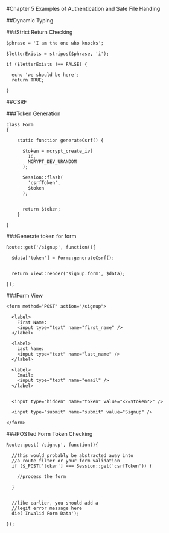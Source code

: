 #Chapter 5
Examples of Authentication and Safe File Handing


##Dynamic Typing

###Strict Return Checking

	$phrase = 'I am the one who knocks';

	$letterExists = stripos($phrase, 'i');

	if ($letterExists !== FALSE) {

	  echo 'we should be here';
	  return TRUE;

	}


##CSRF

###Token Generation

	class Form
	{

		static function generateCsrf() {

		  $token = mcrypt_create_iv(
		    16,
		    MCRYPT_DEV_URANDOM
		  );

		  Session::flash(
		    'csrfToken',
		    $token
		  );


		  return $token;
		}

	}


###Generate token for form

	Route::get('/signup', function(){

	  $data['token'] = Form::generateCsrf();


	  return View::render('signup.form', $data);

	});



###Form View

	<form method="POST" action="/signup">

	  <label>
		First Name:
		<input type="text" name="first_name" />
	  </label>

	  <label>
		Last Name:
		<input type="text" name="last_name" />
	  </label>

	  <label>
		Email:
		<input type="text" name="email" />
	  </label>


	  <input type="hidden" name="token" value="<?=$token?>" />

	  <input type="submit" name="submit" value="Signup" />

	</form>


###POSTed Form Token Checking

	Route::post('/signup', function(){

	  //this would probably be abstracted away into
	  //a route filter or your form validation
	  if ($_POST['token'] === Session::get('csrfToken')) {

		//process the form

	  }


	  //like earlier, you should add a
	  //legit error message here
	  die('Invalid Form Data');

	});